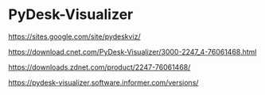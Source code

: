 # PyDesk-Visualizer
https://sites.google.com/site/pydeskviz/

https://download.cnet.com/PyDesk-Visualizer/3000-2247_4-76061468.html

https://downloads.zdnet.com/product/2247-76061468/

https://pydesk-visualizer.software.informer.com/versions/
